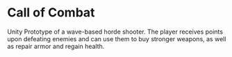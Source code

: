 # Call of Combat
 Unity Prototype of a wave-based horde shooter.
 The player receives points upon defeating enemies and can use them to buy stronger weapons, as well as repair armor and regain health.
